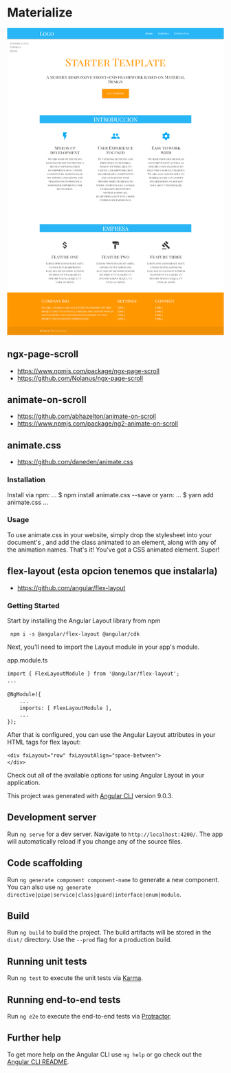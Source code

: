 # Materialize

![imagen](scrollspy2.png)

## ngx-page-scroll
* https://www.npmjs.com/package/ngx-page-scroll
* https://github.com/Nolanus/ngx-page-scroll
## animate-on-scroll
* https://github.com/abhazelton/animate-on-scroll
* https://www.npmjs.com/package/ng2-animate-on-scroll
## animate.css
* https://github.com/daneden/animate.css

### Installation
Install via npm:
...
$ npm install animate.css --save
or yarn:
...
$ yarn add animate.css
...
### Usage
To use animate.css in your website, simply drop the stylesheet into your document's <head>, and add the class animated to an element, along with any of the animation names. That's it! You've got a CSS animated element. Super!


## flex-layout (esta opcion tenemos que instalarla)
* https://github.com/angular/flex-layout
 ### Getting Started
Start by installing the Angular Layout library from npm
```
 npm i -s @angular/flex-layout @angular/cdk
```
Next, you'll need to import the Layout module in your app's module.

app.module.ts
```
import { FlexLayoutModule } from '@angular/flex-layout';
...

@NgModule({
    ...
    imports: [ FlexLayoutModule ],
    ...
});
```
After that is configured, you can use the Angular Layout attributes in your HTML tags for flex layout:
```
<div fxLayout="row" fxLayoutAlign="space-between">
</div>
```
Check out all of the available options for using Angular Layout in your application.

This project was generated with [Angular CLI](https://github.com/angular/angular-cli) version 9.0.3.

## Development server

Run `ng serve` for a dev server. Navigate to `http://localhost:4200/`. The app will automatically reload if you change any of the source files.

## Code scaffolding

Run `ng generate component component-name` to generate a new component. You can also use `ng generate directive|pipe|service|class|guard|interface|enum|module`.

## Build

Run `ng build` to build the project. The build artifacts will be stored in the `dist/` directory. Use the `--prod` flag for a production build.

## Running unit tests

Run `ng test` to execute the unit tests via [Karma](https://karma-runner.github.io).

## Running end-to-end tests

Run `ng e2e` to execute the end-to-end tests via [Protractor](http://www.protractortest.org/).

## Further help

To get more help on the Angular CLI use `ng help` or go check out the [Angular CLI README](https://github.com/angular/angular-cli/blob/master/README.md).
